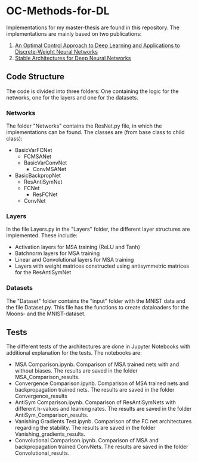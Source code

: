 # OC-Methods-for-DL
Implementations for my master-thesis are found in this repository.
The implementations are mainly based on two publications:
1. [An Optimal Control Approach to Deep Learning and Applications to Discrete-Weight Neural Networks](https://arxiv.org/abs/1803.01299)
1. [Stable Architectures for Deep Neural Networks](https://arxiv.org/abs/1705.03341) 

## Code Structure
The code is divided into three folders: One containing the logic for the networks, one for the layers and one for the datasets.

### Networks
The folder "Networks" contains the ResNet.py file, in which the implementations can be found. The classes are (from base class to child class):

* BasicVarFCNet
  * FCMSANet
  * BasicVarConvNet
    * ConvMSANet
* BasicBackpropNet
  * ResAntiSymNet
  * FCNet
    * ResFCNet
  * ConvNet
  
### Layers
In the file Layers.py in the "Layers" folder, the different layer structures are implemented. These include:
  
* Activation layers for MSA training (ReLU and Tanh)
* Batchnorm layers for MSA training
* Linear and Convolutional layers for MSA training
* Layers with weight matrices constructed using antisymmetric matrices for the ResAntiSymNet
  
### Datasets
The "Dataset" folder contains the "input" folder with the MNIST data and the file Dataset.py. This file has the functions to create dataloaders for the Moons- and the MNIST-dataset.
  
## Tests
The different tests of the architectures are done in Jupyter Notebooks with additional explanation for the tests. The notebooks are:
  
* MSA Comparison.ipynb. Comparison of MSA trained nets with and without biases. The results are saved in the folder MSA_Comparison_results.
* Convergence Comparison.ipynb. Comparison of MSA trained nets and backpropagation trained nets. The results are saved in the folder Convergence_results
* AntiSym Comparison.ipynb. Comparison of ResAntiSymNets with different h-values and learning rates. The results are saved in the folder AntiSym_Comparison_results.
* Vanishing Gradients Test.ipynb. Comparison of the FC net architectures regarding the stability. The results are saved in the folder Vanishing_gradients_results.
* Convolutional Comparison.ipynb. Comparison of MSA and backpropagation trained ConvNets. The results are saved in the folder Convolutional_results.
